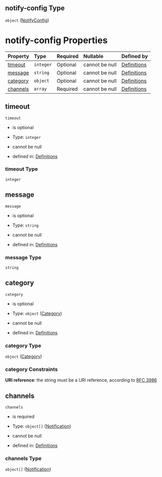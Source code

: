 ## notify-config Type

`object` ([NotifyConfig](definitions-definitions-blockmonitor-properties-notifyconfig.md))

# notify-config Properties

| Property              | Type      | Required | Nullable       | Defined by                                                                                                                                                                            |
| :-------------------- | :-------- | :------- | :------------- | :------------------------------------------------------------------------------------------------------------------------------------------------------------------------------------ |
| [timeout](#timeout)   | `integer` | Optional | cannot be null | [Definitions](definitions-definitions-blockmonitor-properties-notifyconfig-properties-timeout.md "#/definitions/blockMonitor/properties/notify-config/properties/timeout")   |
| [message](#message)   | `string`  | Optional | cannot be null | [Definitions](definitions-definitions-blockmonitor-properties-notifyconfig-properties-message.md "#/definitions/blockMonitor/properties/notify-config/properties/message")   |
| [category](#category) | `object`  | Optional | cannot be null | [Definitions](definitions-definitions-category.md "#/definitions/blockMonitor/properties/notify-config/properties/category")                                                 |
| [channels](#channels) | `array`   | Required | cannot be null | [Definitions](definitions-definitions-blockmonitor-properties-notifyconfig-properties-channels.md "#/definitions/blockMonitor/properties/notify-config/properties/channels") |

## timeout



`timeout`

*   is optional

*   Type: `integer`

*   cannot be null

*   defined in: [Definitions](definitions-definitions-blockmonitor-properties-notifyconfig-properties-timeout.md "#/definitions/blockMonitor/properties/notify-config/properties/timeout")

### timeout Type

`integer`

## message



`message`

*   is optional

*   Type: `string`

*   cannot be null

*   defined in: [Definitions](definitions-definitions-blockmonitor-properties-notifyconfig-properties-message.md "#/definitions/blockMonitor/properties/notify-config/properties/message")

### message Type

`string`

## category



`category`

*   is optional

*   Type: `object` ([Category](definitions-definitions-category.md))

*   cannot be null

*   defined in: [Definitions](definitions-definitions-category.md "#/definitions/blockMonitor/properties/notify-config/properties/category")

### category Type

`object` ([Category](definitions-definitions-category.md))

### category Constraints

**URI reference**: the string must be a URI reference, according to [RFC 3986](https://tools.ietf.org/html/rfc3986 "check the specification")

## channels



`channels`

*   is required

*   Type: `object[]` ([Notification](definitions-definitions-notification.md))

*   cannot be null

*   defined in: [Definitions](definitions-definitions-blockmonitor-properties-notifyconfig-properties-channels.md "#/definitions/blockMonitor/properties/notify-config/properties/channels")

### channels Type

`object[]` ([Notification](definitions-definitions-notification.md))
